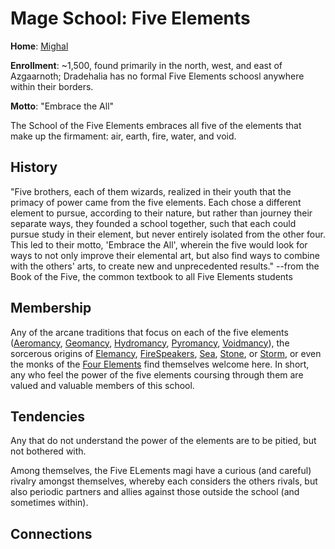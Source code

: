 # Mage School: Five Elements
**Home**: [Mighal](/Cities/Mighal.md)

**Enrollment**: ~1,500, found primarily in the north, west, and east of Azgaarnoth; Dradehalia has no formal Five Elements schoosl anywhere within their borders.

**Motto**: "Embrace the All"

The School of the Five Elements embraces all five of the elements that make up the firmament: air, earth, fire, water, and void.

## History
"Five brothers, each of them wizards, realized in their youth that the primacy of power came from the five elements. Each chose a different element to pursue, according to their nature, but rather than journey their separate ways, they founded a school together, such that each could pursue study in their element, but never entirely isolated from the other four. This led to their motto, 'Embrace the All', wherein the five would look for ways to not only improve their elemental art, but also find ways to combine with the others' arts, to create new and unprecedented results." --from the Book of the Five, the common textbook to all Five Elements students

## Membership
Any of the arcane traditions that focus on each of the five elements ([Aeromancy](/Classes/Wizard/Aeromancy.md), [Geomancy](/Classes/Wizard/Geomancy.md), [Hydromancy](/Classes/Wizard/Hydromancy.md), [Pyromancy](/Classes/Wizard/Pyromancy.md), [Voidmancy](/Classes/Wizard/Voidmancy.md)), the sorcerous origins of [Elemancy](/Classes/Sorcerer/Elemancy.md), [FireSpeakers](/Classes/Sorcerer/FireSpeaker.md), [Sea](/Classes/Sorcerer/Sea.md), [Stone](/Classes/Sorcerer/Stone.md), or [Storm](/Classes/Sorcerer/Storm.md), or even the monks of the [Four Elements](/Classes/Monk/FourElements.md) find themselves welcome here. In short, any who feel the power of the five elements coursing through them are valued and valuable members of this school.

## Tendencies
Any that do not understand the power of the elements are to be pitied, but not bothered with.

Among themselves, the Five ELements magi have a curious (and careful) rivalry amongst themselves, whereby each considers the others rivals, but also periodic partners and allies against those outside the school (and sometimes within).

## Connections
